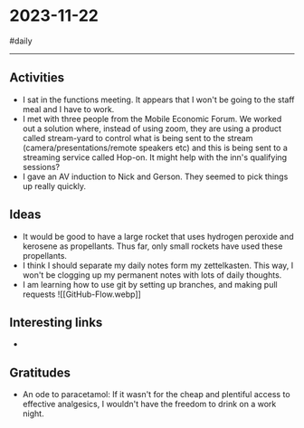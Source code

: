 # 2023-11-22

#daily

---

## Activities

- I sat in the functions meeting. It appears that I won't be going to the staff meal and I have to work. 
- I met with three people from the Mobile Economic Forum. We worked out a solution where, instead of using zoom, they are using a product called stream-yard to control what is being sent to the stream (camera/presentations/remote speakers etc) and this is being sent to a streaming service called Hop-on. It might help with the inn's qualifying sessions? 
- I gave an AV induction to Nick and Gerson. They seemed to pick things up really quickly. 
## Ideas

- It would be good to have a large rocket that uses hydrogen peroxide and kerosene as propellants. Thus far, only small rockets have used these propellants. 
- I think I should separate my daily notes form my zettelkasten. This way, I won't be clogging up my permanent notes with lots of daily thoughts. 
- I am learning how to use git by setting up branches, and making pull requests
![[GitHub-Flow.webp]]

## Interesting links

- 

## Gratitudes

- An ode to paracetamol: If it wasn't for the cheap and plentiful access to effective analgesics, I wouldn't have the freedom to drink on a work night. 
